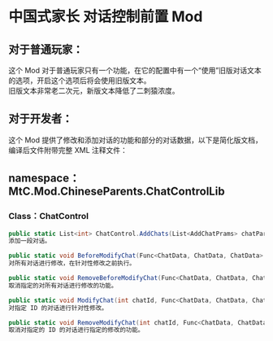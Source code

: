 # 中国式家长 对话控制前置 Mod

## 对于普通玩家：
这个 Mod 对于普通玩家只有一个功能，在它的配置中有一个“使用”旧版对话文本的选项，开启这个选项后将会使用旧版文本。  
旧版文本非常老二次元，新版文本降低了二刺猿浓度。 

## 对于开发者：
这个 Mod 提供了修改和添加对话的功能和部分的对话数据，以下是简化版文档，编译后文件附带完整 XML 注释文件：
## namespace：MtC.Mod.ChineseParents.ChatControlLib
### Class：ChatControl
``` C#
public static List<int> ChatControl.AddChats(List<AddChatPrams> chatParams, int lovingEffect, int effect, int task);
添加一段对话。

public static void BeforeModifyChat(Func<ChatData, ChatData, ChatData> modify);
对所有对话进行修改，在针对性修改之前执行。

public static void RemoveBeforeModifyChat(Func<ChatData, ChatData, ChatData> modify);
取消指定的对所有对话进行修改的功能。

public static void ModifyChat(int chatId, Func<ChatData, ChatData, ChatData> modify);
对指定 ID 的对话进行针对性修改。

public static void RemoveModifyChat(int chatId, Func<ChatData, ChatData, ChatData> modify);
取消对指定的 ID 的对话进行指定的修改的功能。
```

